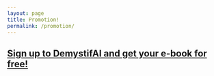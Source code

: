```yaml
---
layout: page
title: Promotion!
permalink: /promotion/
---
```




<!-- MailerLite Universal -->
<script>
    (function(w,d,e,u,f,l,n){w[f]=w[f]||function(){(w[f].q=w[f].q||[])
    .push(arguments);},l=d.createElement(e),l.async=1,l.src=u,
    n=d.getElementsByTagName(e)[0],n.parentNode.insertBefore(l,n);})
    (window,document,'script','https://assets.mailerlite.com/js/universal.js','ml');
    ml('account', '908065');
</script>
<!-- End MailerLite Universal -->

<h2>
<a class="ml-onclick-form" href="javascript:void(0)" onclick="ml('show', '9R3d3M', true)"><strong>Sign up to DemystifAI and get your e-book for free!</strong></a>
</h2>

<ebook-component></ebook-component>

<script>
    class EbookComponent extends HTMLElement {
        constructor() {
            super();
            this.attachShadow({ mode: 'open' });

            // Create a template for the shadow DOM
            const template = document.createElement('template');
            template.innerHTML = `
                <link rel="stylesheet" href="https://cdnjs.cloudflare.com/ajax/libs/bootstrap/5.1.3/css/bootstrap.min.css">
                <style>
                    .container {
                        max-width: 800px;
                        margin: 50px auto;
                        padding: 20px;
                        background-color: #fff;
                        box-shadow: 0 0 10px rgba(0, 0, 0, 0.1);
                    }
                    .header {
                        text-align: center;
                        margin-bottom: 30px;
                    }
                    .header h2 {
                        font-size: 2.5rem;
                        color: #28a745; /* Changed color to green */
                    }
                    .header p {
                        font-size: 1.2rem;
                        color: #333;
                    }
                    .image-slider {
                        text-align: center;
                        margin: 20px 0;
                    }
                    .image-slider img {
                        max-width: 100%;
                        height: auto;
                        border-radius: 10px;
                    }
                    .image-slider button {
                        margin: 10px;
                        padding: 10px 20px;
                        font-size: 1rem;
                        border: none;
                        border-radius: 5px;
                        background-color: #007bff;
                        color: white;
                        cursor: pointer;
                    }
                    .content {
                        text-align: justify;
                        margin-bottom: 30px;
                    }
                    .content ul {
                        list-style: none;
                        padding: 0;
                    }
                    .content ul li {
                        margin-bottom: 10px;
                    }
                    .content ul li:before {
                        content: '✔';
                        margin-right: 10px;
                        color: #28a745; /* Changed color to green */
                    }
                    .buy-now {
                        text-align: center;
                        margin-top: 20px;
                    }
                    .buy-now a {
                        background-color: #28a745; /* Changed color to green */
                        color: white;
                        padding: 15px 32px;
                        text-align: center;
                        text-decoration: none;
                        display: inline-block;
                        font-size: 16px;
                        border-radius: 8px;
                    }
                    .footer {
                        text-align: center;
                        margin-top: 20px;
                        font-size: 0.9rem;
                    }
                    .footer a {
                        color: #007bff;
                    }
                </style>
                <div class="container">
                    <div class="header text-center mb-4">
                        <h2><strong>Smart Structuring</strong></h2>
                        <p><strong>A Guide to Efficiently Managing Data Science Projects in Python</strong></p>
                    </div>

                    <div class="image-slider text-center mb-4">
                        <img id="dynamic-image" src="../../../assets/images/E001_landing/cover_title_hip.png" alt="Book cover" class="img-fluid rounded" style="max-width: 100%; height: auto;">
                        <div class="mt-3">
                            <button class="btn btn-primary me-2" onclick="previousImage()">Previous</button>
                            <button class="btn btn-primary" onclick="nextImage()">Next</button>
                        </div>
                    </div>

                    <div class="content mb-4">
                        <p>Are you struggling to keep your data science projects organized?</p>
                        <p>Do you find yourself losing track of your progress amidst the chaos of unstructured files and folders?</p>
                        <br>
                        <p><strong>Worry no more!</strong></p>
                        <br>
                        <p>In "Smart Structuring," Tomasz Guściora shares his decade-long experience in the data science field, peppered with humor and personal anecdotes, to help you streamline your projects and increase productivity.</p>
                        <br>
                        <br>
                        <h2><strong>What's Inside?</strong></h2>
                        <ul>
                            <li>Practical advice on project management for Python codebase</li>
                            <li>Humorous analogies and metaphors to simplify complex concepts</li>
                            <li>Clear explanations of coding best practices</li>
                            <li>Step-by-step guides with real-life examples</li>
                            <li>Valuable insights from Tomasz's personal experiences</li>
                        </ul>
                    </div>
					<h2><a class="ml-onclick-form" href="javascript:void(0)" onclick="ml('show', '9R3d3M', true)"><strong>Sign up to DemystifAI and get your e-book for free!</strong></a></h2>

                    <div class="footer text-center mt-4">
                        <p>Have questions? <a href="mailto:tomasz@demystifAI.blog">Contact the author</a></p>
                    </div>
                </div>
            `;

            // Append the template content to the shadow DOM
            this.shadowRoot.appendChild(template.content.cloneNode(true));

            // JavaScript for image slider
            const images = [
                '../../../assets/images/E001_landing/cover_title_hip.png',
                '../../../assets/images/E001_landing/bio.png',
                '../../../assets/images/E001_landing/toc1.png',
                '../../../assets/images/E001_landing/toc2.png',
            ];
            let currentIndex = 0;

            const showImage = (index) => {
                const imgElement = this.shadowRoot.getElementById('dynamic-image');
                imgElement.src = images[index];
            }

            this.shadowRoot.querySelector('button[onclick="nextImage()"]').addEventListener('click', () => {
                currentIndex = (currentIndex + 1) % images.length;
                showImage(currentIndex);
            });

            this.shadowRoot.querySelector('button[onclick="previousImage()"]').addEventListener('click', () => {
                currentIndex = (currentIndex - 1 + images.length) % images.length;
                showImage(currentIndex);
            });
        }
    }

    // Define the new element
    customElements.define('ebook-component', EbookComponent);
</script>
